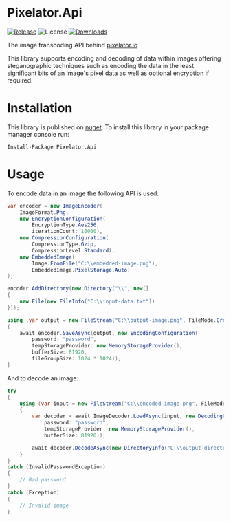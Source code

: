 Pixelator.Api
=============

[![Release](https://img.shields.io/nuget/v/Pixelator.Api.svg?style=flat-square)](https://www.nuget.org/packages/Pixelator.Api/)
![License](https://img.shields.io/badge/License-Apache%202.0-blue.svg?style=flat-square)
[![Downloads](https://img.shields.io/nuget/dt/Pixelator.Api.svg?style=flat-square)](https://www.nuget.org/packages/Pixelator.Api/)

The image transcoding API behind [pixelator.io](https://pixelator.io)

This library supports encoding and decoding of data within images offering 
steganographic techniques such as encoding the data in the least significant
bits of an image's pixel data as well as optional encryption if required.

Installation
============

This library is published on [nuget](https://www.nuget.org/packages/Pixelator.Api/).
To install this library in your package manager console run:
```
Install-Package Pixelator.Api
```

Usage
=====

To encode data in an image the following API is used:

```cs
var encoder = new ImageEncoder(
    ImageFormat.Png,
    new EncryptionConfiguration(
        EncryptionType.Aes256,
        iterationCount: 10000),
    new CompressionConfiguration(
        CompressionType.Gzip,
        CompressionLevel.Standard),
    new EmbeddedImage(
        Image.FromFile("C:\\embedded-image.png"),
        EmbeddedImage.PixelStorage.Auto)
);

encoder.AddDirectory(new Directory("\\", new[]
{
    new File(new FileInfo("C:\\input-data.txt"))
}));

using (var output = new FileStream("C:\\output-image.png", FileMode.CreateNew, FileAccess.ReadWrite))
{
    await encoder.SaveAsync(output, new EncodingConfiguration(
        password: "password",
        tempStorageProvider: new MemoryStorageProvider(),
        bufferSize: 81920,
        fileGroupSize: 1024 * 1024));
}
```

And to decode an image:

```cs
try
{
    using (var input = new FileStream("C:\\encoded-image.png", FileMode.Open, FileAccess.Read))
    {
        var decoder = await ImageDecoder.LoadAsync(input, new DecodingConfiguration(
            password: "password",
            tempStorageProvider: new MemoryStorageProvider(),
            bufferSize: 81920));

        await decoder.DecodeAsync(new DirectoryInfo("C:\\output-directory"));
    }
}
catch (InvalidPasswordException)
{
    // Bad password
}
catch (Exception)
{
    // Invalid image
}
```
